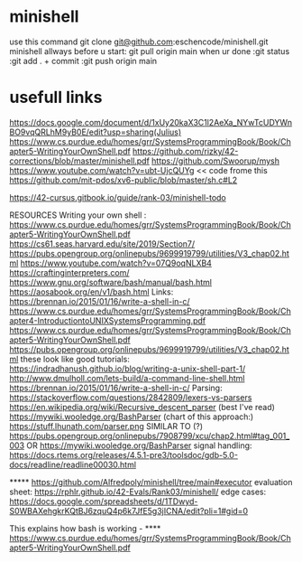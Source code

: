 # minishell
use this command git clone git@github.com:eschencode/minishell.git minishell
allways before u start: git pull origin main
when ur done :git status
              :git add . + commit 
              :git push origin main
# usefull links
https://docs.google.com/document/d/1xUy20kaX3C1l2AeXa_NYwTcUDYWnBO9vqQRLhM9yB0E/edit?usp=sharing(Julius)
https://www.cs.purdue.edu/homes/grr/SystemsProgrammingBook/Book/Chapter5-WritingYourOwnShell.pdf
https://github.com/rizky/42-corrections/blob/master/minishell.pdf
https://github.com/Swoorup/mysh
https://www.youtube.com/watch?v=ubt-UjcQUYg << code frome this https://github.com/mit-pdos/xv6-public/blob/master/sh.c#L2

https://42-cursus.gitbook.io/guide/rank-03/minishell-todo

RESOURCES
Writing your own shell : https://www.cs.purdue.edu/homes/grr/SystemsProgrammingBook/Book/Chapter5-WritingYourOwnShell.pdf
https://cs61.seas.harvard.edu/site/2019/Section7/ https://pubs.opengroup.org/onlinepubs/9699919799/utilities/V3_chap02.html https://www.youtube.com/watch?v=07Q9oqNLXB4 https://craftinginterpreters.com/ https://www.gnu.org/software/bash/manual/bash.html https://aosabook.org/en/v1/bash.html
Links:
https://brennan.io/2015/01/16/write-a-shell-in-c/
https://www.cs.purdue.edu/homes/grr/SystemsProgrammingBook/Book/Chapter4-IntroductiontoUNIXSystemsProgramming.pdf
https://www.cs.purdue.edu/homes/grr/SystemsProgrammingBook/Book/Chapter5-WritingYourOwnShell.pdf
https://pubs.opengroup.org/onlinepubs/9699919799/utilities/V3_chap02.html
these look like good tutorials:
https://indradhanush.github.io/blog/writing-a-unix-shell-part-1/
http://www.dmulholl.com/lets-build/a-command-line-shell.html
https://brennan.io/2015/01/16/write-a-shell-in-c/
Parsing:
https://stackoverflow.com/questions/2842809/lexers-vs-parsers
https://en.wikipedia.org/wiki/Recursive_descent_parser
(best I've read) https://mywiki.wooledge.org/BashParser
(chart of this approach:) https://stuff.lhunath.com/parser.png
SIMILAR TO (?)
https://pubs.opengroup.org/onlinepubs/7908799/xcu/chap2.html#tag_001_003
OR
https://mywiki.wooledge.org/BashParser
signal handling: https://docs.rtems.org/releases/4.5.1-pre3/toolsdoc/gdb-5.0-docs/readline/readline00030.html

*****  https://github.com/Alfredpoly/minishell/tree/main#executor
evaluation sheet: https://rphlr.github.io/42-Evals/Rank03/minishell/
edge cases: https://docs.google.com/spreadsheets/d/1TDwyd-S0WBAXehgkrKQtBJ6zquQ4p6k7JfE5g3jICNA/edit?pli=1#gid=0

This explains how bash is working - **** https://www.cs.purdue.edu/homes/grr/SystemsProgrammingBook/Book/Chapter5-WritingYourOwnShell.pdf
